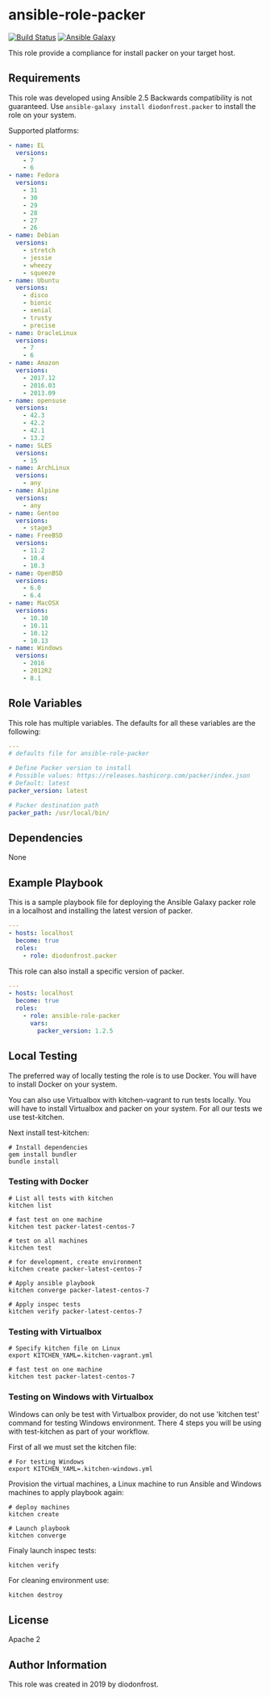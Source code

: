 # ansible-role-packer

[![Build Status](https://travis-ci.org/diodonfrost/ansible-role-packer.svg?branch=master)](https://travis-ci.org/diodonfrost/ansible-role-packer)
[![Ansible Galaxy](https://img.shields.io/badge/galaxy-diodonfrost.packer-660198.svg)](https://galaxy.ansible.com/diodonfrost/packer)

This role provide a compliance for install packer on your target host.

## Requirements

This role was developed using Ansible 2.5 Backwards compatibility is not guaranteed.
Use `ansible-galaxy install diodonfrost.packer` to install the role on your system.

Supported platforms:

```yaml
- name: EL
  versions:
    - 7
    - 6
- name: Fedora
  versions:
    - 31
    - 30
    - 29
    - 28
    - 27
    - 26
- name: Debian
  versions:
    - stretch
    - jessie
    - wheezy
    - squeeze
- name: Ubuntu
  versions:
    - disco
    - bionic
    - xenial
    - trusty
    - precise
- name: OracleLinux
  versions:
    - 7
    - 6
- name: Amazon
  versions:
    - 2017.12
    - 2016.03
    - 2013.09
- name: opensuse
  versions:
    - 42.3
    - 42.2
    - 42.1
    - 13.2
- name: SLES
  versions:
    - 15
- name: ArchLinux
  versions:
    - any
- name: Alpine
  versions:
    - any
- name: Gentoo
  versions:
    - stage3
- name: FreeBSD
  versions:
    - 11.2
    - 10.4
    - 10.3
- name: OpenBSD
  versions:
    - 6.0
    - 6.4
- name: MacOSX
  versions:
    - 10.10
    - 10.11
    - 10.12
    - 10.13
- name: Windows
  versions:
    - 2016
    - 2012R2
    - 8.1
```

## Role Variables

This role has multiple variables. The defaults for all these variables are the following:

```yaml
---
# defaults file for ansible-role-packer

# Define Packer version to install
# Possible values: https://releases.hashicorp.com/packer/index.json
# Default: latest
packer_version: latest

# Packer destination path
packer_path: /usr/local/bin/
```

## Dependencies

None

## Example Playbook

This is a sample playbook file for deploying the Ansible Galaxy packer role in a localhost and installing the latest version of packer.

```yaml
---
- hosts: localhost
  become: true
  roles:
    - role: diodonfrost.packer
```

This role can also install a specific version of packer.

```yaml
---
- hosts: localhost
  become: true
  roles:
    - role: ansible-role-packer
      vars:
        packer_version: 1.2.5

```

## Local Testing

The preferred way of locally testing the role is to use Docker. You will have to install Docker on your system.

You can also use Virtualbox with kitchen-vagrant to run tests locally. You will have to install Virtualbox and packer on your system. For all our tests we use test-kitchen.

Next install test-kitchen:

```shell
# Install dependencies
gem install bundler
bundle install
```

### Testing with Docker

```shell
# List all tests with kitchen
kitchen list

# fast test on one machine
kitchen test packer-latest-centos-7

# test on all machines
kitchen test

# for development, create environment
kitchen create packer-latest-centos-7

# Apply ansible playbook
kitchen converge packer-latest-centos-7

# Apply inspec tests
kitchen verify packer-latest-centos-7
```

### Testing with Virtualbox

```shell
# Specify kitchen file on Linux
export KITCHEN_YAML=.kitchen-vagrant.yml

# fast test on one machine
kitchen test packer-latest-centos-7
```

### Testing on Windows with Virtualbox

Windows can only be test with Virtualbox provider, do not use 'kitchen test' command for testing Windows environment. There 4 steps you will be using with test-kitchen as part of your workflow.

First of all we must set the kitchen file:
```shell
# For testing Windows
export KITCHEN_YAML=.kitchen-windows.yml
```

Provision the virtual machines, a Linux machine to run Ansible and Windows machines to apply playbook again:
```shell
# deploy machines
kitchen create

# Launch playbook
kitchen converge
```

Finaly launch inspec tests:
```shell
kitchen verify
```

For cleaning environment use:
```shell
kitchen destroy
```

## License

Apache 2

## Author Information

This role was created in 2019 by diodonfrost.
